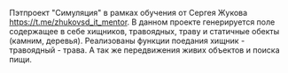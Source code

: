 Пэтпроект "Симуляция" в рамках обучения от Сергея Жукова https://t.me/zhukovsd_it_mentor. В данном проекте генерируется поле содержащее в себе хищников, травоядных, траву и статичные обекты (камним, деревья). Реализованы функции поедания хищник - травоядный - трава. А так же передвижения живих объектов и поиска пищи.

